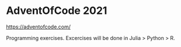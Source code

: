 # AdventOfCode 2021
https://adventofcode.com/

Programming exercises.
Excercises will be done in Julia > Python > R.
